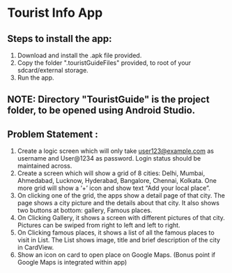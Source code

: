 # Tourist Info App

## Steps to install the app:

1. Download and install the .apk file provided.
2. Copy the folder ".touristGuideFiles" provided, to root of your sdcard/external storage.
3. Run the app.

## NOTE: Directory "TouristGuide" is the project folder, to be opened using Android Studio.

## Problem Statement :

1. Create a logic screen which will only take user123@example.com as username and User@1234 as password. Login status should be maintained across.
2. Create a screen which will show a grid of 8 cities: Delhi, Mumbai, Ahmedabad, Lucknow, Hyderabad, Bangalore, Chennai, Kolkata. One more grid will show a ‘+’ icon and show text “Add your local place”.
3. On clicking one of the grid, the apps show a detail page of that city. The page shows a city picture and the details about that city. It also shows two buttons at bottom: gallery, Famous places.
4. On Clicking Gallery, it shows a screen with different pictures of that city. Pictures can be swiped from right to left and left to right.
5. On Clicking famous places, it shows a list of all the famous places to visit in List. The List shows image, title and brief description of the city in CardView.
6. Show an icon on card to open place on Google Maps. (Bonus point if Google Maps is integrated within app)
